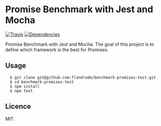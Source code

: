 # Promise Benchmark with Jest and Mocha

[![Travis](https://img.shields.io/travis/flandrade/benchmark-promises-test.svg)](https://travis-ci.org/flandrade/benchmark-promises-test)
[![Dependencies](https://david-dm.org/flandrade/benchmark-promises-test.svg)](https://david-dm.org/flandrade/benchmark-promises-test)

Promise Benchmark with Jest and Mocha. The goal of this project is to define which framework is the best for Promises.

## Usage

```
  $ git clone git@github.com:flandrade/benchmark-promises-test.git
  $ cd benchmark-promises-test
  $ npm install
  $ npm test
```

## Licence

MIT.

